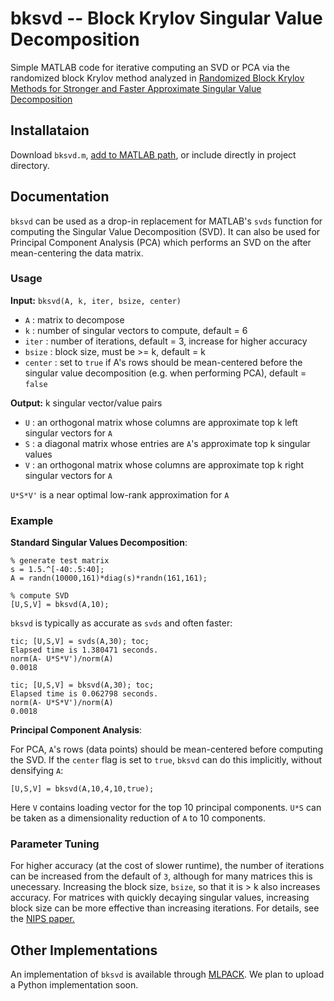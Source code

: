 # bksvd -- Block Krylov Singular Value Decomposition

Simple MATLAB code for iterative computing an SVD or PCA via the randomized block Krylov method analyzed in 
[Randomized Block Krylov Methods for Stronger and Faster Approximate Singular Value Decomposition](https://papers.nips.cc/paper/5735-randomized-block-krylov-methods-for-stronger-and-faster-approximate-singular-value-decomposition)

## Installataion

Download `bksvd.m`, [add to MATLAB path](https://www.mathworks.com/help/matlab/ref/addpath.html), or include directly in project directory.

## Documentation

`bksvd` can be used as a drop-in replacement for MATLAB's `svds` function for computing the Singular Value Decomposition (SVD). It can also be used for Principal Component Analysis (PCA) which performs an SVD on the after mean-centering the data matrix.

### Usage
**Input:**
`bksvd(A, k, iter, bsize, center)`

- `A` : matrix to decompose
- `k` : number of singular vectors to compute, default = 6
- `iter` : number of iterations, default = 3, increase for higher accuracy
- `bsize` : block size, must be >= k, default = k
- `center` : set to `true` if A's rows should be mean-centered before the singular value decomposition (e.g. when performing PCA), default = `false`

**Output:**
k singular vector/value pairs

- `U` : an orthogonal matrix whose columns are approximate top k left singular vectors for `A`
- `S` : a diagonal matrix whose entries are `A`'s approximate top k singular values
- `V` : an orthogonal matrix whose columns are approximate top k right singular vectors for `A`

`U*S*V'` is a near optimal low-rank approximation for `A`

### Example

**Standard Singular Values Decomposition**:

```
% generate test matrix
s = 1.5.^[-40:.5:40];
A = randn(10000,161)*diag(s)*randn(161,161);

% compute SVD
[U,S,V] = bksvd(A,10);
```

`bksvd` is typically as accurate as `svds` and often faster:
```
tic; [U,S,V] = svds(A,30); toc;
Elapsed time is 1.380471 seconds.
norm(A- U*S*V')/norm(A)
0.0018
```

```
tic; [U,S,V] = bksvd(A,30); toc;
Elapsed time is 0.062798 seconds.
norm(A- U*S*V')/norm(A)
0.0018
```


**Principal Component Analysis**:

For PCA, `A`'s rows (data points) should be mean-centered before computing the SVD. If the `center` flag is set to `true`, `bksvd` can do this implicitly, without densifying `A`:
```
[U,S,V] = bksvd(A,10,4,10,true);
```
Here `V` contains loading vector for the top 10 principal components. `U*S` can be taken as a dimensionality reduction of `A` to 10 components.

### Parameter Tuning

For higher accuracy (at the cost of slower runtime), the number of iterations can be increased from the default of `3`, although for many matrices this is unecessary. Increasing the block size, `bsize`, so that it is > k also increases accuracy. For matrices with quickly decaying singular values, increasing block size can be more effective than increasing iterations. For details, see the [NIPS paper.](https://papers.nips.cc/paper/5735-randomized-block-krylov-methods-for-stronger-and-faster-approximate-singular-value-decomposition)

## Other Implementations

An implementation of `bksvd` is available through [MLPACK](http://mlpack.org/docs/mlpack-git/doxygen.php?doc=classmlpack_1_1svd_1_1RandomizedBlockKrylovSVD.html). We plan to upload a Python implementation soon.
